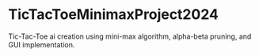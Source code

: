 # TicTacToeMinimaxProject2024
Tic-Tac-Toe ai creation using mini-max algorithm, alpha-beta pruning, and GUI implementation.
